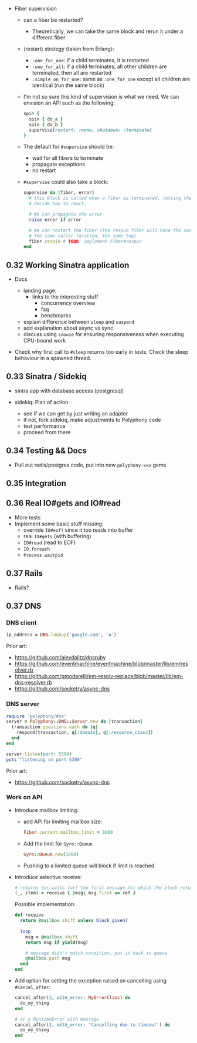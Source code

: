 - Fiber supervision
  - can a fiber be restarted?
    - Theoretically, we can take the same block and rerun it under a different
      fiber
  - (restart) strategy (taken from Erlang):
    - `:one_for_one`: if a child terminates, it is restarted
    - `:one_for_all`: if a child terminates, all other children are terminated,
      then all are restarted
    - `:simple_on_for_one`: same as `:one_for_one` except all children are
      identical (run the same block)
  - I'm not so sure this kind of supervision is what we need. We can envision
    an API such as the following:

    ```ruby
    spin {
      spin { do_a }
      spin { do_b }
      supervise(restart: :none, shutdown: :terminate)
    }
    ```

  - The default for `#supervise` should be:
    - wait for all fibers to terminate
    - propagate exceptions
    - no restart
  
  - `#supervise` could also take a block:

    ```ruby
    supervise do |fiber, error|
      # this block is called when a fiber is terminated, letting the developer
      # decide how to react.

      # We can propagate the error
      raise error if error

      # We can restart the fiber (the respun fiber will have the same parent,
      # the same caller location, the same tag)
      fiber.respin # TODO: implement Fiber#respin
    end
    ```

## 0.32 Working Sinatra application

- Docs
  - landing page:
    - links to the interesting stuff
      - concurrency overview
      - faq
      - benchmarks
  - explain difference between `sleep` and `suspend`
  - add explanation about async vs sync
  - discuss using `snooze` for ensuring responsiveness when executing CPU-bound work

- Check why first call to `#sleep` returns too early in tests. Check the
  sleep behaviour in a spawned thread.

## 0.33 Sinatra / Sidekiq

- sintra app with database access (postgresql)

- sidekiq: Plan of action
  - see if we can get by just writing an adapter
  - if not, fork sidekiq, make adjustments to Polyphony code
  - test performance
  - proceed from there

## 0.34 Testing && Docs

- Pull out redis/postgres code, put into new `polyphony-xxx` gems

## 0.35 Integration

## 0.36 Real IO#gets and IO#read

- More tests
- Implement some basic stuff missing:
  - override `IO#eof?` since it too reads into buffer
  - real `IO#gets` (with buffering)
  - `IO#read` (read to EOF)
  - `IO.foreach`
  - `Process.waitpid`

## 0.37 Rails

- Rails?

## 0.37 DNS

### DNS client

```ruby
ip_address = DNS.lookup('google.com', 'A')
```

Prior art:

- https://github.com/alexdalitz/dnsruby
- https://github.com/eventmachine/eventmachine/blob/master/lib/em/resolver.rb
- https://github.com/gmodarelli/em-resolv-replace/blob/master/lib/em-dns-resolver.rb
- https://github.com/socketry/async-dns

### DNS server

```ruby
require 'polyphony/dns'
server = Polyphony::DNS::Server.new do |transaction|
  transaction.questions.each do |q|
    respond(transaction, q[:domain], q[:resource_class])
  end
end

server.listen(port: 5300)
puts "listening on port 5300"
```

Prior art:

- https://github.com/socketry/async-dns

### Work on API

  - Introduce mailbox limiting:
    - add API for limiting mailbox size:

      ```ruby
      Fiber.current.mailbox_limit = 1000
      ```

    - Add the limit for `Gyro::Queue`

      ```ruby
      Gyro::Queue.new(1000)
      ```

    - Pushing to a limited queue will block if limit is reached

  - Introduce selective receive:

    ```ruby
    # returns (or waits for) the first message for which the block returns true
    (_, item) = receive { |msg| msg.first == ref }
    ```

    Possible implementation:

    ```ruby
    def receive
      return @mailbox.shift unless block_given?
      
      loop
        msg = @mailbox.shift
        return msg if yield(msg)

        # message didn't match condition, put it back in queue
        @mailbox.push msg
      end
    end
    ```

- Add option for setting the exception raised on cancelling using `#cancel_after`:

  ```ruby
  cancel_after(3, with_error: MyErrorClass) do
    do_my_thing
  end

  # or a RuntimeError with message
  cancel_after(3, with_error: 'Cancelling due to timeout') do
    do_my_thing
  end
  ```

